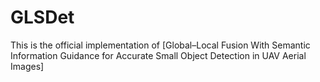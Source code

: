 # GLSDet
This is the official implementation of [Global–Local Fusion With Semantic Information Guidance for Accurate Small Object Detection in UAV Aerial Images]
